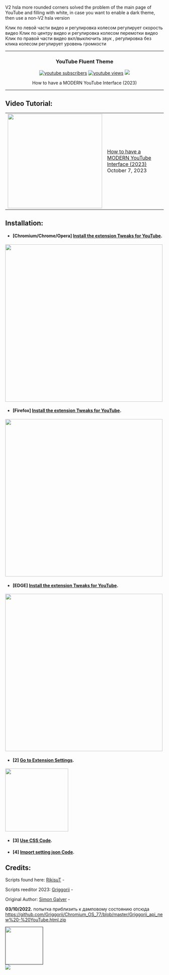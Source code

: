 V2 hsla more rounded corners solved the problem of the main page of YouTube and filling with white, in case you want to enable a dark theme, then use a non-V2 hsla version

Клик по левой части видео и регулировка колесом регулирует скорость видео
Клик по центру видео и регулировка колесом перемотки видео
Клик по правой части видео вкл/выключить звук , регулировка без клика колесом регулирует уровень громкости

---

<h3 align="center">YouTube Fluent Theme</h3>

<p align="center">
    <a href="https://www.youtube.com/channel/UC6WtVfU5gi2CQ4ionzbz1CQ?sub_confirmation=1">
      <img alt="youtube subscribers" title="Subscribe to griggorii editor YouTube channel" src="https://github-readme-youtube-stats.herokuapp.com/subscribers/index.php?id=UCbfGHhyeHpKXF5rl1cRfvbg&key=AIzaSyDvBOxP4M5Ygutbku6_3whU2YR6xV9KKV8&style=for-the-badge&color=red&labelColor=ce4630&label=Subscribers"/></a>
    <a href="https://www.youtube.com/watch?v=wccwRTUtO_w">
      <img alt="youtube views" title="YouTube views" src="https://github-readme-youtube-stats.herokuapp.com/views/index.php?id=UCbfGHhyeHpKXF5rl1cRfvbg&key=AIzaSyDvBOxP4M5Ygutbku6_3whU2YR6xV9KKV8&label=View+Count&style=for-the-badge&color=blue&labelColor=0b689d"/></a>
  <a href="https://boosty.to/unix" alt="Dev Pro Tips Discussion & Support Server">
    <img src="https://img.shields.io/discord/836621542917275668?color=7289DA&labelColor=4a64bd&logo=discord&logoColor=white&style=for-the-badge"/></a>
  </p>
</p>
<p align="center"> How to have a MODERN YouTube Interface (2023)</p>

---

## Video Tutorial:
<table><tr><td><a href="https://youtu.be/zqmntu3Scl4"><img width="300px" src="https://i.ytimg.com/vi/zqmntu3Scl4/maxresdefault.jpg"></a></td>
<td><a href="https://youtu.be/zqmntu3Scl4">How to have a MODERN YouTube Interface (2023) </a><br/>October 7, 2023</td></tr></table>

## Installation:
 
- #### [Chromium/Chrome/Opera] **[Install the extension Tweaks for YouTube](https://chrome.google.com/webstore/detail/tweaks-for-youtube/ogkoifddpkoabehfemkolflcjhklmkge "Install the extension Tweaks for YouTube").**
<img width="500px" src="https://i.imgur.com/kYF2ESb.png"></a>

- #### [Firefox] **[Install the extension Tweaks for YouTube](https://addons.mozilla.org/en-US/firefox/addon/tweaks-for-youtube "Install the extension Tweaks for YouTube").**
<img width="500px" src="https://i.imgur.com/kYF2ESb.png"></a>

- #### [EDGE] **[Install the extension Tweaks for YouTube](https://microsoftedge.microsoft.com/addons/detail/tweaks-for-youtube/nnhifoobfibjmlkejadjmcdckkjbljcp "Install the extension Tweaks for YouTube").**
<img width="500px" src="https://i.imgur.com/kYF2ESb.png"></a>

- #### [2] **[Go to Extension Settings](chrome-extension://ogkoifddpkoabehfemkolflcjhklmkge/options.html "Go to Extension Settings").**

<img width="200px" src="https://i.imgur.com/YdZm30f.png"></a>

- #### [3] **[Use CSS Code](https://github.com/Griggorii/YouTubeFluent/tree/main/theme "Use CSS Code").**

- #### [4] **[Import setting json Code](https://github.com/Griggorii/YouTubeFluent/tree/main/import_setting "Use JSON Code").**


## Credits:

Scripts found here:
[RikisuT](https://github.com/RikisuT/Youtube-Fluent-Theme "RikisuT") -

Scripts reeditor 2023:
[Griggorii](https://github.com/Griggorii/YouTubeFluent "Griggorii") -

Original Author:
[Simon Galver](https://userstyles.org/users/854680 "Simon Galver") - 


**03/10/2022.** попытка приблизить к дамповому состоянию отсюда https://github.com/Griggorii/Chromium_OS_77/blob/master/Griggorii_api_new%20-%20YouTube.html.zip

<a href="" onmouseover="document.getElementById('big_img').st yle.display = 'block'" onmouseout="document.getElementById('big_img').sty le.display = 'none'">
<img src="https://i.ytimg.com/vi/zqmntu3Scl4/maxresdefault.jpg" style="width: 120px;" border="0" /></div>
</a>
 
<div class="cont1">
<img class="image1" src="https://i.ytimg.com/vi/zqmntu3Scl4/maxresdefault.jpg">
</div>
